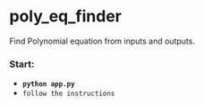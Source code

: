 # poly_eq_finder

Find Polynomial equation from inputs and outputs.

### Start:
* **`python app.py`**
* `follow the instructions`
